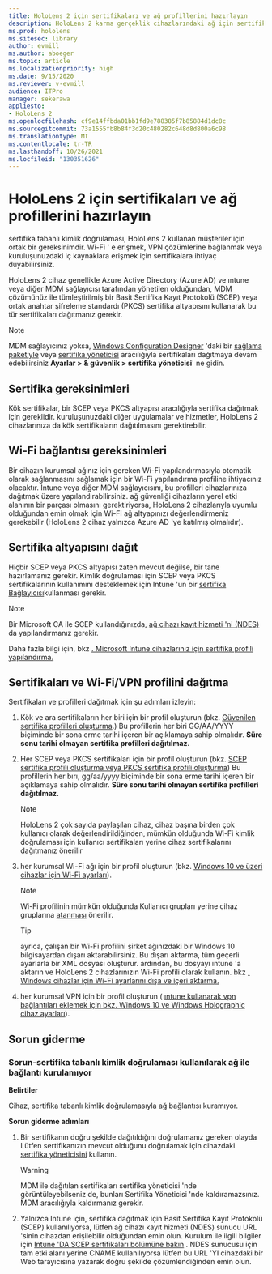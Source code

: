 ```yaml
---
title: HoloLens 2 için sertifikaları ve ağ profillerini hazırlayın
description: HoloLens 2 karma gerçeklik cihazlarındaki ağ için sertifikaları yapılandırma, kullanma, dağıtma ve sorun giderme hakkında bilgi edinin.
ms.prod: hololens
ms.sitesec: library
author: evmill
ms.author: aboeger
ms.topic: article
ms.localizationpriority: high
ms.date: 9/15/2020
ms.reviewer: v-evmill
audience: ITPro
manager: sekerawa
appliesto:
- HoloLens 2
ms.openlocfilehash: cf9e14ffbda01bb1fd9e788385f7b85884d1dc8c
ms.sourcegitcommit: 73a1555fb8b84f3d20c480282c648d8d800a6c98
ms.translationtype: MT
ms.contentlocale: tr-TR
ms.lasthandoff: 10/26/2021
ms.locfileid: "130351626"
---
```

# <a name="prepare-certificates-and-network-profiles-for-hololens-2"></a>HoloLens 2 için sertifikaları ve ağ profillerini hazırlayın

sertifika tabanlı kimlik doğrulaması, HoloLens 2 kullanan müşteriler için ortak bir gereksinimdir. Wi-Fi ' e erişmek, VPN çözümlerine bağlanmak veya kuruluşunuzdaki iç kaynaklara erişmek için sertifikalara ihtiyaç duyabilirsiniz.

HoloLens 2 cihaz genellikle Azure Active Directory (Azure AD) ve ıntune veya diğer MDM sağlayıcısı tarafından yönetilen olduğundan, MDM çözümünüz ile tümleştirilmiş bir Basit Sertifika Kayıt Protokolü (SCEP) veya ortak anahtar şifreleme standardı (PKCS) sertifika altyapısını kullanarak bu tür sertifikaları dağıtmanız gerekir. 

>[!NOTE]
> MDM sağlayıcınız yoksa, [Windows Configuration Designer](https://www.microsoft.com/p/windows-configuration-designer/9nblggh4tx22?rtc=1&activetab=pivot:regionofsystemrequirementstab) 'daki bir [sağlama paketiyle](hololens-provisioning.md#create-the-provisioning-package) veya [sertifika yöneticisi](certificate-manager.md) aracılığıyla sertifikaları dağıtmaya devam edebilirsiniz **Ayarlar > & güvenlik > sertifika yöneticisi**' ne gidin.

## <a name="certificate-requirements"></a>Sertifika gereksinimleri
Kök sertifikalar, bir SCEP veya PKCS altyapısı aracılığıyla sertifika dağıtmak için gereklidir. kuruluşunuzdaki diğer uygulamalar ve hizmetler, HoloLens 2 cihazlarınıza da kök sertifikaların dağıtılmasını gerektirebilir. 

## <a name="wi-fi-connectivity-requirements"></a>Wi-Fi bağlantısı gereksinimleri
Bir cihazın kurumsal ağınız için gereken Wi-Fi yapılandırmasıyla otomatik olarak sağlanmasını sağlamak için bir Wi-Fi yapılandırma profiline ihtiyacınız olacaktır. Intune veya diğer MDM sağlayıcısını, bu profilleri cihazlarınıza dağıtmak üzere yapılandırabilirsiniz. ağ güvenliği cihazların yerel etki alanının bir parçası olmasını gerektiriyorsa, HoloLens 2 cihazlarıyla uyumlu olduğundan emin olmak için Wi-Fi ağ altyapınızı değerlendirmeniz gerekebilir (HoloLens 2 cihaz yalnızca Azure AD 'ye katılmış olmalıdır).

## <a name="deploy-certificate-infrastructure"></a>Sertifika altyapısını dağıt
Hiçbir SCEP veya PKCS altyapısı zaten mevcut değilse, bir tane hazırlamanız gerekir. Kimlik doğrulaması için SCEP veya PKCS sertifikalarının kullanımını desteklemek için Intune 'un bir [sertifika Bağlayıcısı](/mem/intune/protect/certificate-connectors)kullanması gerekir.

> [!NOTE]
> Bir Microsoft CA ile SCEP kullandığınızda, [ağ cihazı kayıt hizmeti 'ni (NDES)](/mem/intune/protect/certificates-scep-configure#set-up-ndes) da yapılandırmanız gerekir.

Daha fazla bilgi için, bkz [. Microsoft Intune cihazlarınız için sertifika profili yapılandırma.](/intune/certificates-configure)

## <a name="deploy-certificates-and-wi-fivpn-profile"></a>Sertifikaları ve Wi-Fi/VPN profilini dağıtma
Sertifikaları ve profilleri dağıtmak için şu adımları izleyin:

1.  Kök ve ara sertifikaların her biri için bir profil oluşturun (bkz. [Güvenilen sertifika profilleri oluşturma](/intune/protect/certificates-configure#create-trusted-certificate-profiles).) Bu profillerin her biri GG/AA/YYYY biçiminde bir sona erme tarihi içeren bir açıklamaya sahip olmalıdır. **Süre sonu tarihi olmayan sertifika profilleri dağıtılmaz.**

2.  Her SCEP veya PKCS sertifikaları için bir profil oluşturun (bkz. [SCEP sertifika profili oluşturma veya PKCS sertifika profili oluşturma](/intune/protect/certficates-pfx-configure#create-a-pkcs-certificate-profile)) Bu profillerin her bırı, gg/aa/yyyy biçiminde bir sona erme tarihi içeren bir açıklamaya sahip olmalıdır. **Süre sonu tarihi olmayan sertifika profilleri dağıtılmaz.**

    > [!NOTE]
    > HoloLens 2 çok sayıda paylaşılan cihaz, cihaz başına birden çok kullanıcı olarak değerlendirildiğinden, mümkün olduğunda Wi-Fi kimlik doğrulaması için kullanıcı sertifikaları yerine cihaz sertifikalarını dağıtmanız önerilir

3.  her kurumsal Wi-Fi ağı için bir profil oluşturun (bkz. [Windows 10 ve üzeri cihazlar için Wi-Fi ayarları](/intune/wi-fi-settings-windows)). 

    > [!NOTE]
    > Wi-Fi profilinin mümkün olduğunda Kullanıcı grupları yerine cihaz gruplarına [atanması](/mem/intune/configuration/device-profile-assign) önerilir. 

    > [!TIP]
    > ayrıca, çalışan bir Wi-Fi profilini şirket ağınızdaki bir Windows 10 bilgisayardan dışarı aktarabilirsiniz. Bu dışarı aktarma, tüm geçerli ayarlarla bir XML dosyası oluşturur. ardından, bu dosyayı ıntune 'a aktarın ve HoloLens 2 cihazlarınızın Wi-Fi profili olarak kullanın. bkz [. Windows cihazlar için Wi-Fi ayarlarını dışa ve içeri aktarma.](/mem/intune/configuration/wi-fi-settings-import-windows-8-1)

4.  her kurumsal VPN için bir profil oluşturun ( [ıntune kullanarak vpn bağlantıları eklemek için bkz. Windows 10 ve Windows Holographic cihaz ayarları](/intune/vpn-settings-windows-10)).

## <a name="troubleshooting"></a>Sorun giderme

### <a name="issue---unable-to-connect-with-network-using-certificate-based-authentication"></a>Sorun-sertifika tabanlı kimlik doğrulaması kullanılarak ağ ile bağlantı kurulamıyor ###

**Belirtiler**

Cihaz, sertifika tabanlı kimlik doğrulamasıyla ağ bağlantısı kuramıyor.

**Sorun giderme adımları**

1. Bir sertifikanın doğru şekilde dağıtıldığını doğrulamanız gereken olayda Lütfen sertifikanızın mevcut olduğunu doğrulamak için cihazdaki [sertifika yöneticisini](certificate-manager.md) kullanın.  

    >[!WARNING]
    > MDM ile dağıtılan sertifikaları sertifika yöneticisi 'nde görüntüleyebilseniz de, bunları Sertifika Yöneticisi 'nde kaldıramazsınız. MDM aracılığıyla kaldırmanız gerekir.

2. Yalnızca Intune için, sertifika dağıtmak için Basit Sertifika Kayıt Protokolü (SCEP) kullanılıyorsa, lütfen ağ cihazı kayıt hizmeti (NDES) sunucu URL 'sinin cihazdan erişilebilir olduğundan emin olun. Kurulum ile ilgili bilgiler için [Intune 'DA SCEP sertifikaları bölümüne bakın](/mem/intune/protect/certificates-profile-scep) . NDES sunucusu için tam etki alanı yerine CNAME kullanılıyorsa lütfen bu URL 'YI cihazdaki bir Web tarayıcısına yazarak doğru şekilde çözümlendiğinden emin olun.

